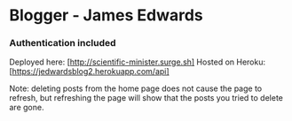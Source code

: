 # Blogger - James Edwards
### Authentication included

Deployed here: [http://scientific-minister.surge.sh]
Hosted on Heroku: [https://jedwardsblog2.herokuapp.com/api]

Note: deleting posts from the home page does not cause the page to refresh, but refreshing the page will show that the posts you tried to delete are gone.
